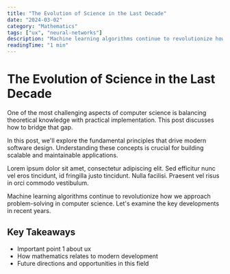 ```yaml
---
title: "The Evolution of Science in the Last Decade"
date: "2024-03-02"
category: "Mathematics"
tags: ["ux", "neural-networks"]
description: "Machine learning algorithms continue to revolutionize how we approach problem-solving in computer science. Let's examine..."
readingTime: "1 min"
---
```


# The Evolution of Science in the Last Decade

One of the most challenging aspects of computer science is balancing theoretical knowledge with practical implementation. This post discusses how to bridge that gap.

In this post, we'll explore the fundamental principles that drive modern software design. Understanding these concepts is crucial for building scalable and maintainable applications.

Lorem ipsum dolor sit amet, consectetur adipiscing elit. Sed efficitur nunc vel eros tincidunt, id fringilla justo tincidunt. Nulla facilisi. Praesent vel risus in orci commodo vestibulum.

Machine learning algorithms continue to revolutionize how we approach problem-solving in computer science. Let's examine the key developments in recent years.

## Key Takeaways

- Important point 1 about ux
- How mathematics relates to modern development
- Future directions and opportunities in this field
